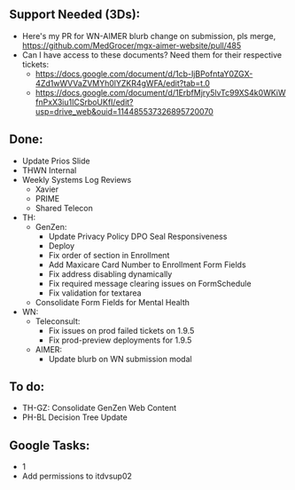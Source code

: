 ## Support Needed (3Ds):
  - Here's my PR for WN-AIMER blurb change on submission, pls merge, https://github.com/MedGrocer/mgx-aimer-website/pull/485
  - Can I have access to these documents? Need them for their respective tickets:
    - https://docs.google.com/document/d/1cb-IjBPofntaY0ZGX-4Zd1wWVVaZVMYh0lYZKR4gWFA/edit?tab=t.0
    - https://docs.google.com/document/d/1ErbfMjry5lvTc99XS4k0WKiWfnPxX3iu1ICSrboUKfI/edit?usp=drive_web&ouid=114485537326895720070
## Done:
  - Update Prios Slide
  - THWN Internal
  - Weekly Systems Log Reviews
    - Xavier
    - PRIME
    - Shared Telecon
  - TH:
    - GenZen:
      - Update Privacy Policy DPO Seal Responsiveness
      - Deploy
      - Fix order of section in Enrollment
      - Add Maxicare Card Number to Enrollment Form Fields
      - Fix address disabling dynamically
      - Fix required message clearing issues on FormSchedule
      - Fix validation for textarea
    - Consolidate Form Fields for Mental Health
  - WN:
    - Teleconsult:
      - Fix issues on prod failed tickets on 1.9.5
      - Fix prod-preview deployments for 1.9.5
    - AIMER:
      - Update blurb on WN submission modal
## To do:
  - TH-GZ: Consolidate GenZen Web Content
  - PH-BL Decision Tree Update
## Google Tasks:
  - 1
  - Add permissions to itdvsup02
